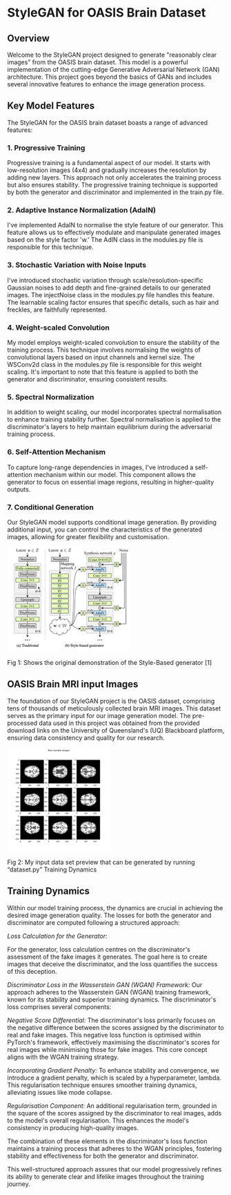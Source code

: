 # **StyleGAN for OASIS Brain Dataset**

## Overview

Welcome to the StyleGAN project designed to generate "reasonably clear images" from the OASIS brain dataset. This model is a powerful implementation of the cutting-edge Generative Adversarial Network (GAN) architecture. This project goes beyond the basics of GANs and includes several innovative features to enhance the image generation process.

## Key Model Features

The StyleGAN for the OASIS brain dataset boasts a range of advanced features:

### 1. Progressive Training

Progressive training is a fundamental aspect of our model. It starts with low-resolution images (4x4) and gradually increases the resolution by adding new layers. This approach not only accelerates the training process but also ensures stability. The progressive training technique is supported by both the generator and discriminator and implemented in the train.py file.

### 2. Adaptive Instance Normalization (AdaIN)

I've implemented AdaIN to normalise the style feature of our generator. This feature allows us to effectively modulate and manipulate generated images based on the style factor 'w.' The AdIN class in the modules.py file is responsible for this technique.

### 3. Stochastic Variation with Noise Inputs

I've introduced stochastic variation through scale/resolution-specific Gaussian noises to add depth and fine-grained details to our generated images. The injectNoise class in the modules.py file handles this feature. The learnable scaling factor ensures that specific details, such as hair and freckles, are faithfully represented.

### 4. Weight-scaled Convolution

My model employs weight-scaled convolution to ensure the stability of the training process. This technique involves normalising the weights of convolutional layers based on input channels and kernel size. The WSConv2d class in the modules.py file is responsible for this weight scaling. It's important to note that this feature is applied to both the generator and discriminator, ensuring consistent results.

### 5. Spectral Normalization

In addition to weight scaling, our model incorporates spectral normalisation to enhance training stability further. Spectral normalisation is applied to the discriminator's layers to help maintain equilibrium during the adversarial training process.

### 6. Self-Attention Mechanism

To capture long-range dependencies in images, I've introduced a self-attention mechanism within our model. This component allows the generator to focus on essential image regions, resulting in higher-quality outputs.

### 7. Conditional Generation

Our StyleGAN model supports conditional image generation. By providing additional input, you can control the characteristics of the generated images, allowing for greater flexibility and customisation.
 
![img_1.png](RelationalDatabaseVsNoSQLDatabase.png)

Fig 1: Shows the original demonstration of the Style-Based generator [1]

## OASIS Brain MRI input Images

The foundation of our StyleGAN project is the OASIS dataset, comprising tens of thousands of meticulously collected brain MRI images. This dataset serves as the primary input for our image generation model. The pre-processed data used in this project was obtained from the provided download links on the University of Queensland's (UQ) Blackboard platform, ensuring data consistency and quality for our research.

![img_2.png](Initial_input_image.png)

Fig 2: My input data set preview that can be generated by running “dataset.py”
Training Dynamics

## Training Dynamics

Within our model training process, the dynamics are crucial in achieving the desired image generation quality. The losses for both the generator and discriminator are computed following a structured approach:

_Loss Calculation for the Generator:_

For the generator, loss calculation centres on the discriminator's assessment of the fake images it generates. The goal here is to create images that deceive the discriminator, and the loss quantifies the success of this deception.

_Discriminator Loss in the Wasserstein GAN (WGAN) Framework:_
Our approach adheres to the Wasserstein GAN (WGAN) training framework, known for its stability and superior training dynamics. The discriminator's loss comprises several components:

_Negative Score Differential:_
The discriminator's loss primarily focuses on the negative difference between the scores assigned by the discriminator to real and fake images. This negative loss function is optimised within PyTorch's framework, effectively maximising the discriminator's scores for real images while minimising those for fake images. This core concept aligns with the WGAN training strategy.

_Incorporating Gradient Penalty:_ To enhance stability and convergence, we introduce a gradient penalty, which is scaled by a hyperparameter, lambda. This regularisation technique ensures smoother training dynamics, alleviating issues like mode collapse.

_Regularisation Component:_ An additional regularisation term, grounded in the square of the scores assigned by the discriminator to real images, adds to the model's overall regularisation. This enhances the model's consistency in producing high-quality images.

The combination of these elements in the discriminator's loss function maintains a training process that adheres to the WGAN principles, fostering stability and effectiveness for both the generator and discriminator.

This well-structured approach assures that our model progressively refines its ability to generate clear and lifelike images throughout the training journey.


